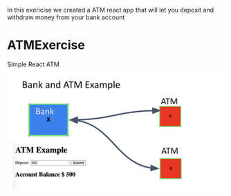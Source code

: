 In this exericise we created a ATM react app that will let you deposit and withdraw money from your bank account

# ATMExercise
Simple React ATM
<img src="./atm.png" />
